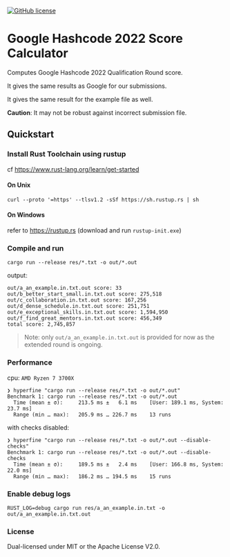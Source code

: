 [![GitHub license](https://img.shields.io/github/license/PicoJr/google-hashcode-score-2022)](https://github.com/PicoJr/google-hashcode-score-2022/blob/master/LICENSE)

# Google Hashcode 2022 Score Calculator

Computes Google Hashcode 2022 Qualification Round score.

It gives the same results as Google for our submissions.

It gives the same result for the example file as well.

**Caution**: It may not be robust against incorrect submission file.

## Quickstart

### Install Rust Toolchain using rustup

cf https://www.rust-lang.org/learn/get-started

#### On Unix

```
curl --proto '=https' --tlsv1.2 -sSf https://sh.rustup.rs | sh
```

#### On Windows

refer to https://rustup.rs (download and run `rustup-init.exe`)

### Compile and run

```
cargo run --release res/*.txt -o out/*.out
```

output:

```
out/a_an_example.in.txt.out score: 33
out/b_better_start_small.in.txt.out score: 275,518
out/c_collaboration.in.txt.out score: 167,256
out/d_dense_schedule.in.txt.out score: 251,751
out/e_exceptional_skills.in.txt.out score: 1,594,950
out/f_find_great_mentors.in.txt.out score: 456,349
total score: 2,745,857
```

> Note: only `out/a_an_example.in.txt.out` is provided for now as the extended round is ongoing.

### Performance

cpu: `AMD Ryzen 7 3700X`

```
❯ hyperfine "cargo run --release res/*.txt -o out/*.out"
Benchmark 1: cargo run --release res/*.txt -o out/*.out
  Time (mean ± σ):     213.5 ms ±   6.1 ms    [User: 189.1 ms, System: 23.7 ms]
  Range (min … max):   205.9 ms … 226.7 ms    13 runs
```

with checks disabled:

```
❯ hyperfine "cargo run --release res/*.txt -o out/*.out --disable-checks"
Benchmark 1: cargo run --release res/*.txt -o out/*.out --disable-checks
  Time (mean ± σ):     189.5 ms ±   2.4 ms    [User: 166.8 ms, System: 22.0 ms]
  Range (min … max):   186.2 ms … 194.5 ms    15 runs
```

### Enable debug logs

```
RUST_LOG=debug cargo run res/a_an_example.in.txt -o out/a_an_example.in.txt.out
```

### License

Dual-licensed under MIT or the Apache License V2.0.